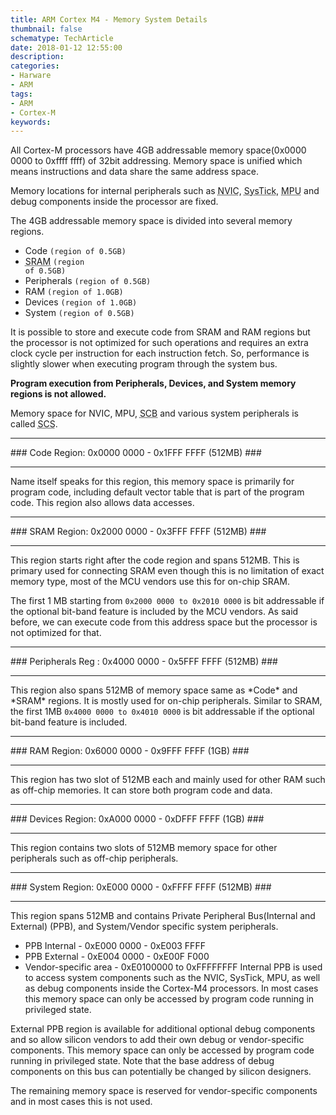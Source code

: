 ```yaml
---
title: ARM Cortex M4 - Memory System Details
thumbnail: false
schematype: TechArticle
date: 2018-01-12 12:55:00
description:
categories:
- Harware
- ARM
tags:
- ARM
- Cortex-M
keywords:
---
```

All Cortex-M processors have 4GB addressable memory space(0x0000 0000 to 0xffff ffff) of 32bit addressing. Memory space is unified which means instructions and data share the same address space.

Memory locations for internal peripherals such as <abbr title="Nested Vector Interrupt Controller">NVIC</abbr>, <abbr title="System Tick timer">SysTick</abbr>, <abbr title="Memory Protection Unit">MPU</abbr> and  debug components inside the processor are fixed.

The 4GB addressable memory space is divided into several memory regions.

* Code                                     <code>(region of 0.5GB)</code>
* <abbr title="Static Random Access Memory">SRAM</abbr>                         <code>(region of 0.5GB)</code>           
* Peripherals                              <code>(region of 0.5GB)</code>
* RAM                                      <code>(region of 1.0GB)</code>
* Devices                                  <code>(region of 1.0GB)</code>
* System                                   <code>(region of 0.5GB)</code>
<!--more -->
It is possible to store and execute code from SRAM and RAM regions but the processor is not optimized for such operations and requires an extra clock cycle per instruction for each instruction fetch. So, performance is slightly slower when executing program through the system bus.

**Program execution from Peripherals, Devices, and System memory regions is not allowed.**

Memory space for NVIC, MPU, <abbr title="System Control Block">SCB</abbr> and various system peripherals is called <abbr title="System Control Space">SCS</abbr>.
<hr />
### Code Region: 0x0000 0000 - 0x1FFF FFFF (512MB) ###
<hr />Name itself speaks for this region, this memory space is primarily for program code, including default vector table that is part of the program code. This region also allows data accesses.
<hr />
### SRAM Region: 0x2000 0000 - 0x3FFF FFFF (512MB) ###
<hr />This region starts right after the code region and spans 512MB. This is primary used for connecting SRAM even though this is no limitation of exact memory type, most of the MCU vendors use this for on-chip SRAM.

The first 1 MB  starting from <code>0x2000 0000 to 0x2010 0000</code> is bit addressable if the optional bit-band feature is included by the MCU vendors. As said before, we can execute code from this address space but the processor is not optimized for that.
<hr />
### Peripherals Reg : 0x4000 0000 - 0x5FFF FFFF (512MB) ###
<hr />This region also spans 512MB of memory space same as *Code* and *SRAM* regions. It is mostly used for on-chip peripherals. Similar to SRAM, the first 1MB <code>0x4000 0000 to 0x4010 0000</code> is bit addressable if the optional bit-band feature is included.
<hr />
### RAM Region: 0x6000 0000 - 0x9FFF FFFF (1GB) ###
<hr />This region has two slot of 512MB each and mainly used for other RAM such as off-chip memories. It can store both program  code and data.
<hr />
### Devices Region: 0xA000 0000 - 0xDFFF FFFF (1GB) ###
<hr />This region contains two slots of 512MB memory space for other peripherals such as off-chip peripherals.
<hr />
### System Region: 0xE000 0000 - 0xFFFF FFFF (512MB) ###
<hr />This region spans 512MB and contains Private Peripheral Bus(Internal  and External) (PPB), and System/Vendor specific system peripherals.

* PPB Internal - 0xE000 0000 - 0xE003 FFFF
* PPB External - 0xE004 0000 - 0xE00F F000
* Vendor-specific area - 0xE0100000 to 0xFFFFFFFF
Internal PPB is used to access system components such as the NVIC, SysTick, MPU, as well as debug components inside the Cortex-M4 processors. In most cases this memory space can only be accessed by program code running in privileged state.

External PPB region is available for additional optional debug components and so allow silicon vendors to add their own debug or vendor-specific components. This memory space can only be accessed by program code running in privileged state. Note that the base address of debug components on this bus can potentially be changed by silicon designers.

The remaining memory space is reserved for vendor-specific components and in most cases this is not used.
